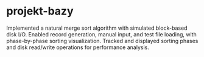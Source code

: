 # projekt-bazy


Implemented a natural merge sort algorithm with simulated block-based disk I/O.
Enabled record generation, manual input, and test file loading, with phase-by-phase sorting visualization.
Tracked and displayed sorting phases and disk read/write operations for performance analysis.

